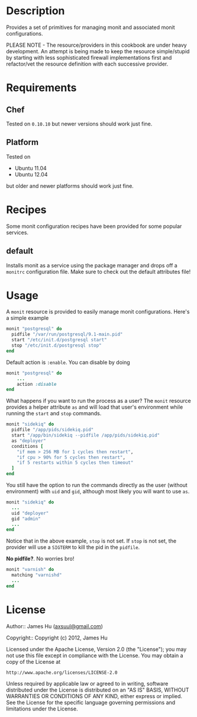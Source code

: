 Description
===========

Provides a set of primitives for managing monit and associated monit configurations.

PLEASE NOTE - The resource/providers in this cookbook are under heavy development.
An attempt is being made to keep the resource simple/stupid by starting with less
sophisticated firewall implementations first and refactor/vet the resource definition
with each successive provider.

Requirements
============

Chef
----
Tested on `0.10.10` but newer versions should work just fine.

Platform
--------

Tested on

* Ubuntu 11.04
* Ubuntu 12.04

but older and newer platforms should work just fine.

Recipes
=======

Some monit configuration recipes have been provided for some popular services.

default
-------

Installs monit as a service using the package manager and drops off a `monitrc` configuration file. Make sure to check out the default attributes file!

Usage
=====

A `monit` resource is provided to easily manage monit configurations. Here's a simple example

```ruby
monit "postgresql" do
  pidfile "/var/run/postgresql/9.1-main.pid"
  start "/etc/init.d/postgresql start"
  stop "/etc/init.d/postgresql stop"
end
```

Default action is `:enable`. You can disable by doing

```ruby
monit "postgresql" do
    ...
    action :disable
end
```

What happens if you want to run the process as a user? The `monit` resource provides a helper attribute `as` and will load that user's environment while running the `start` and `stop` commands. 
```ruby
monit "sidekiq" do
  pidfile "/app/pids/sidekiq.pid"
  start "/app/bin/sidekiq --pidfile /app/pids/sidekiq.pid"
  as "deployer"
  conditions [
    "if mem > 256 MB for 1 cycles then restart",
    "if cpu > 90% for 5 cycles then restart",
    "if 5 restarts within 5 cycles then timeout"
  ]
end    
```

You still have the option to run the commands directly as the user (without environment) with `uid` and `gid`, although most likely you will want to use `as`.

```ruby
monit "sidekiq" do
  ...
  uid "deployer"
  gid "admin"
  ...
end    
```

Notice that in the above example, `stop` is not set. If `stop` is not set, the provider will use a `SIGTERM` to kill the pid in the `pidfile`. 

**No pidfile?**. No worries bro!

```ruby
monit "varnish" do
  matching "varnishd"
  ...
end
```

License
=======

Author:: James Hu (<axsuul@gmail.com>)

Copyright:: Copyright (c) 2012, James Hu

Licensed under the Apache License, Version 2.0 (the "License");
you may not use this file except in compliance with the License.
You may obtain a copy of the License at

    http://www.apache.org/licenses/LICENSE-2.0

Unless required by applicable law or agreed to in writing, software
distributed under the License is distributed on an "AS IS" BASIS,
WITHOUT WARRANTIES OR CONDITIONS OF ANY KIND, either express or implied.
See the License for the specific language governing permissions and
limitations under the License.
